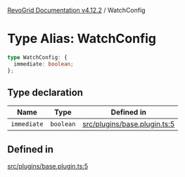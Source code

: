 [RevoGrid Documentation v4.12.2](README.md) / WatchConfig

# Type Alias: WatchConfig

```ts
type WatchConfig: {
  immediate: boolean;
};
```

## Type declaration

| Name | Type | Defined in |
| ------ | ------ | ------ |
| `immediate` | `boolean` | [src/plugins/base.plugin.ts:5](https://github.com/revolist/revogrid/blob/e582d99bf63e98e148b1cd4edfa5db75a0a4d1b7/src/plugins/base.plugin.ts#L5) |

## Defined in

[src/plugins/base.plugin.ts:5](https://github.com/revolist/revogrid/blob/e582d99bf63e98e148b1cd4edfa5db75a0a4d1b7/src/plugins/base.plugin.ts#L5)
